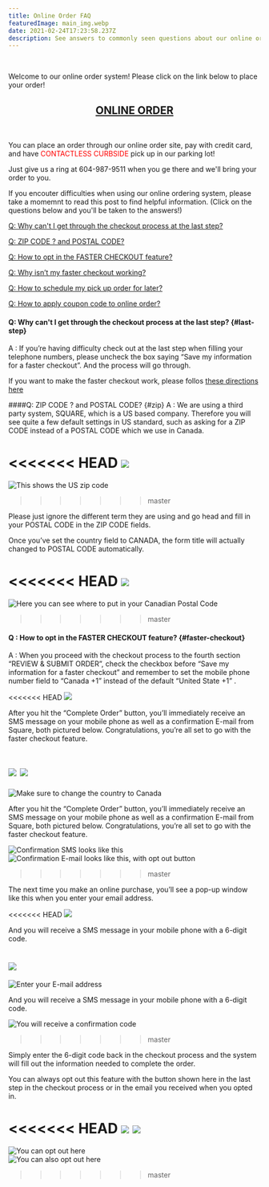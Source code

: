 ```yaml
---
title: Online Order FAQ
featuredImage: main_img.webp
date: 2021-02-24T17:23:58.237Z
description: See answers to commonly seen questions about our online order system.
---
```


<br/>

Welcome to our online order system!  Please click on the link below to place your order!
<div align="center"><h2><a href="https://ccs-chinese-restaurant-online-order.square.site/">ONLINE ORDER</a></h2></div>
<br/>


You can place an order through our online order site, pay with credit card, and have <span style="color:red">CONTACTLESS CURBSIDE</span> pick up in our parking lot!

Just give us a ring at 604-987-9511 when you ge there and we'll bring your order to you.

If you encouter difficulties when using our online ordering system, please take a momemnt to read this post to find helpful information. (Click on the questions below and you'll be taken to the answers!)

[Q: Why can't I get through the checkout process at the last step?](#last-step)

[Q: ZIP CODE ? and POSTAL CODE?](#zip)

[Q: How to opt in the FASTER CHECKOUT feature?](#faster-checkout)

[Q: Why isn’t my faster checkout working?](faster-checkout-broken)

[Q: How to schedule my pick up order for later?](#future-order)

[Q: How to apply coupon code to online order?](#coupon)






#### Q: Why can't I get through the checkout process at the last step? {#last-step}

A : If you’re having difficulty check out at the last step when filling your telephone numbers, please uncheck the box saying “Save my information for a faster checkout”.
And the process will go through.

If you want to make the faster checkout work, please follos [these directions here](#faster-checkout)

####Q: ZIP CODE ? and POSTAL CODE? {#zip}
A : We are using a third party system, SQUARE, which is a US based company. Therefore you will see quite a few default settings in US standard, such as asking for a ZIP CODE instead of a POSTAL CODE which we use in Canada.

<<<<<<< HEAD
![](zip_01.webp)
=======
![](zip_01.png "This shows the US zip code")
>>>>>>> master

Please just ignore the different term they are using and go head and fill in your POSTAL CODE in the ZIP CODE fields.

Once you’ve set the country field to CANADA, the form title will actually changed to POSTAL CODE automatically.

<<<<<<< HEAD
![](zip_02.webp)
=======
![](zip_02.png "Here you can see where to put in your Canadian Postal Code")
>>>>>>> master


#### Q : How to opt in the FASTER CHECKOUT feature? {#faster-checkout}
A : When you proceed with the checkout process to the fourth section “REVIEW & SUBMIT ORDER”, check the checkbox before “Save my information for a faster checkout” and remember to set the mobile phone number field to “Canada +1” instead of the default “United State +1” .

<<<<<<< HEAD
![](fast_checkout_01.webp)

After you hit the “Complete Order” button, you’ll immediately receive an SMS message on your mobile phone as well as a confirmation E-mail from Square, both pictured below. Congratulations, you’re all set to go with the faster checkout feature.

![](fast_checkout_02.webp)
![](fast_checkout_03.webp)
=======
![](fast_checkout_01.png "Make sure to change the country to Canada")

After you hit the “Complete Order” button, you’ll immediately receive an SMS message on your mobile phone as well as a confirmation E-mail from Square, both pictured below. Congratulations, you’re all set to go with the faster checkout feature.

![](fast_checkout_02.jpg "Confirmation SMS looks like this")
<br/>
![](fast_checkout_03.png "Confirmation E-mail looks like this, with opt out button")
>>>>>>> master

The next time you make an online purchase, you’ll see a pop-up window like this when you enter your email address.


<<<<<<< HEAD
![](fast_checkout_04.webp)

And you will receive a SMS message in your mobile phone with a 6-digit code.

![](fast_checkout_05.webp)
=======
![](fast_checkout_04.png "Enter your E-mail address")

And you will receive a SMS message in your mobile phone with a 6-digit code.

![](fast_checkout_05.png "You will receive a confirmation code")
>>>>>>> master

Simply enter the 6-digit code back in the checkout process and the system will fill out the information needed to complete the order.

You can always opt out this feature with the button shown here in the last step in the checkout process or in the email you received when you opted in.

<<<<<<< HEAD
![](fast_checkout_06.webp)
![](fast_checkout_03.webp)
=======
![](fast_checkout_06.png "You can opt out here")
<br/>
![](fast_checkout_03.png "You can also opt out here") 
>>>>>>> master
